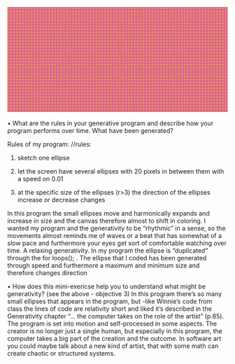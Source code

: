 ![Screenshot](https://github.com/nannanoermark/miniexes_real/blob/master/mini_ex_6/generativity.JPG)

•	What are the rules in your generative program and describe how your program performs over time. What have been generated?

Rules of my program: 
//rules:
 1. sketch one ellipse
 
 2. let the screen have several ellipses with 20 pixels in between them with a speed on 0.01 
 
3. at the specific size of the ellipses (r>3) the direction of the ellipses increase or decrease changes


In this program the small ellipses move and harmonically expands and increase in size and the canvas therefore almost to shift in coloring. I wanted my program and the generativity to be “rhythmic” in a sense, so the movements almost reminds me of waves or a beat that has somewhat of a slow pace and furthermore your eyes get sort of comfortable watching over time. A relaxing generativity. 
In my program the ellipse is “duplicated” through the for loops(); . The ellipse that I coded has been generated through speed and furthermore a maximum and minimum size and therefore changes direction 

•	How does this mini-exericse help you to understand what might be generativity? (see the above - objective 3)
In this program there’s so many small ellipses that appears in the program, but -like Winnie’s code from class the lines of code are relativity short and liked it’s described in the Generativity chapter “… the computer takes on the role of the artist” (p.85). The program is set into motion and self-processed in some aspects. The creator is no longer just a single human, but especially in this program, the computer takes a big part of the creation and the outcome. In software art you could maybe talk about a new kind of artist, that with some math can create chaotic or structured systems. 
